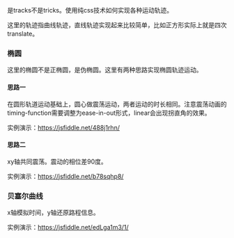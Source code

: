是tracks不是tricks。使用纯css技术如何实现各种运动轨迹。

这里的轨迹指曲线轨迹，直线轨迹实现起来比较简单，比如正方形实际上就是四次translate。

### 椭圆
这里的椭圆不是正椭圆，是伪椭圆。这里有两种思路实现椭圆轨迹运动。

#### 思路一
在圆形轨道运动基础上，圆心做震荡运动，两者运动的时长相同。注意震荡动画的timing-function需要调整为ease-in-out形式，linear会出现拐直角的效果。

实例演示：https://jsfiddle.net/488j1rhn/

#### 思路二
xy轴共同震荡。震动的相位差90度。

实例演示：https://jsfiddle.net/b78sqhp8/

### 贝塞尔曲线
x轴模拟时间，y轴还原路程信息。

实例演示：https://jsfiddle.net/edLga1m3/1/